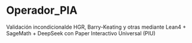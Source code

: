 # Operador_PIA
Validación incondicionalde HGR, Barry-Keating y otras mediante Lean4 + SageMath + DeepSeek con Paper Interactivo Universal (PIU) 
